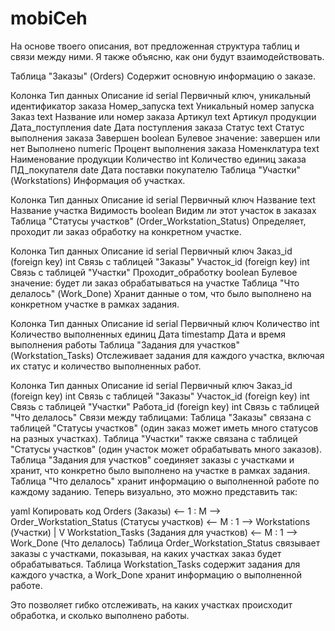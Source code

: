 # mobiCeh

На основе твоего описания, вот предложенная структура таблиц и связи между ними. Я также объясню, как они будут взаимодействовать.

Таблица "Заказы" (Orders)
Содержит основную информацию о заказе.

Колонка	Тип данных	Описание
id	serial	Первичный ключ, уникальный идентификатор заказа
Номер_запуска	text	Уникальный номер запуска
Заказ	text	Название или номер заказа
Артикул	text	Артикул продукции
Дата_поступления	date	Дата поступления заказа
Статус	text	Статус выполнения заказа
Завершен	boolean	Булевое значение: завершен или нет
Выполнено	numeric	Процент выполнения заказа
Номенклатура	text	Наименование продукции
Количество	int	Количество единиц заказа
ПД_покупателя	date	Дата поставки покупателю
Таблица "Участки" (Workstations)
Информация об участках.

Колонка	Тип данных	Описание
id	serial	Первичный ключ
Название	text	Название участка
Видимость	boolean	Видим ли этот участок в заказах
Таблица "Статусы участков" (Order_Workstation_Status)
Определяет, проходит ли заказ обработку на конкретном участке.

Колонка	Тип данных	Описание
id	serial	Первичный ключ
Заказ_id (foreign key)	int	Связь с таблицей "Заказы"
Участок_id (foreign key)	int	Связь с таблицей "Участки"
Проходит_обработку	boolean	Булевое значение: будет ли заказ обрабатываться на участке
Таблица "Что делалось" (Work_Done)
Хранит данные о том, что было выполнено на конкретном участке в рамках задания.

Колонка	Тип данных	Описание
id	serial	Первичный ключ
Количество	int	Количество выполненных единиц
Дата	timestamp	Дата и время выполнения работы
Таблица "Задания для участков" (Workstation_Tasks)
Отслеживает задания для каждого участка, включая их статус и количество выполненных работ.

Колонка	Тип данных	Описание
id	serial	Первичный ключ
Заказ_id (foreign key)	int	Связь с таблицей "Заказы"
Участок_id (foreign key)	int	Связь с таблицей "Участки"
Работа_id (foreign key)	int	Связь с таблицей "Что делалось"
Связи между таблицами:
Таблица "Заказы" связана с таблицей "Статусы участков" (один заказ может иметь много статусов на разных участках).
Таблица "Участки" также связана с таблицей "Статусы участков" (один участок может обрабатывать много заказов).
Таблица "Задания для участков" соединяет заказы с участками и хранит, что конкретно было выполнено на участке в рамках задания.
Таблица "Что делалось" хранит информацию о выполненной работе по каждому заданию.
Теперь визуально, это можно представить так:

yaml
Копировать код
Orders (Заказы) <-- 1 : M --> Order_Workstation_Status (Статусы участков) <-- M : 1 --> Workstations (Участки)
        |
        V
Workstation_Tasks (Задания для участков) <-- M : 1 --> Work_Done (Что делалось)
Таблица Order_Workstation_Status связывает заказы с участками, показывая, на каких участках заказ будет обрабатываться. Таблица Workstation_Tasks содержит задания для каждого участка, а Work_Done хранит информацию о выполненной работе.

Это позволяет гибко отслеживать, на каких участках происходит обработка, и сколько выполнено работы.
